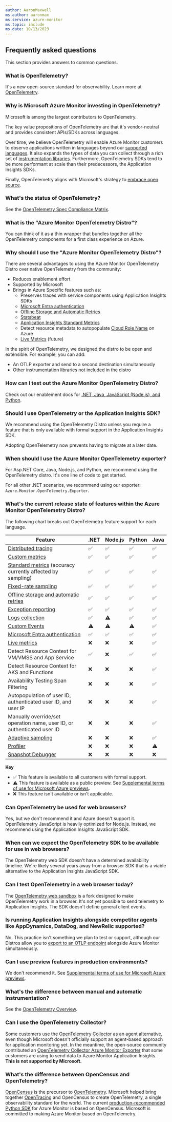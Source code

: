 ```yaml
---
author: AaronMaxwell
ms.author: aaronmax
ms.service: azure-monitor
ms.topic: include
ms.date: 10/13/2023
---
```


## Frequently asked questions

This section provides answers to common questions.

### What is OpenTelemetry?

It's a new open-source standard for observability. Learn more at [OpenTelemetry](https://opentelemetry.io/).

### Why is Microsoft Azure Monitor investing in OpenTelemetry?

Microsoft is among the largest contributors to OpenTelemetry.
          
The key value propositions of OpenTelemetry are that it's vendor-neutral and provides consistent APIs/SDKs across languages.
          
Over time, we believe OpenTelemetry will enable Azure Monitor customers to observe applications written in languages beyond our [supported languages](../app/app-insights-overview.md#supported-languages). It also expands the types of data you can collect through a rich set of [instrumentation libraries](https://opentelemetry.io/docs/concepts/components/#instrumentation-libraries). Furthermore, OpenTelemetry SDKs tend to be more performant at scale than their predecessors, the Application Insights SDKs.

Finally, OpenTelemetry aligns with Microsoft's strategy to [embrace open source](https://opensource.microsoft.com/).

### What's the status of OpenTelemetry?

See the [OpenTelemetry Spec Compliance Matrix](https://github.com/open-telemetry/opentelemetry-specification/blob/main/spec-compliance-matrix.md).

### What is the "Azure Monitor OpenTelemetry Distro"?

You can think of it as a thin wrapper that bundles together all the OpenTelemetry components for a first class experience on Azure.

### Why should I use the "Azure Monitor OpenTelemetry Distro"?

There are several advantages to using the Azure Monitor OpenTelemetry Distro over native OpenTelemetry from the community:
- Reduces enablement effort
- Supported by Microsoft
- Brings in Azure Specific features such as:
   - Preserves traces with service components using Application Insights SDKs
   - [Microsoft Entra authentication](../app/azure-ad-authentication.md)
   - [Offline Storage and Automatic Retries](../app/opentelemetry-configuration.md#offline-storage-and-automatic-retries)
   - [Statsbeat](../app/statsbeat.md)
   - [Application Insights Standard Metrics](../app/standard-metrics.md)
   - Detect resource metadata to autopopulate [Cloud Role Name](../app/app-map.md#understand-the-cloud-role-name-within-the-context-of-an-application-map) on Azure
   - [Live Metrics](../app/live-stream.md) (future)
          
In the spirit of OpenTelemetry, we designed the distro to be open and extensible. For example, you can add:
- An OTLP exporter and send to a second destination simultaneously
- Other instrumentation libraries not included in the distro

### How can I test out the Azure Monitor OpenTelemetry Distro?

Check out our enablement docs for [.NET, Java, JavaScript (Node.js), and Python](../app/opentelemetry-enable.md).

### Should I use OpenTelemetry or the Application Insights SDK?

We recommend using the OpenTelemetry Distro unless you require a feature that is only available with formal support in the Application Insights SDK.

Adopting OpenTelemetry now prevents having to migrate at a later date.

### When should I use the Azure Monitor OpenTelemetry exporter?

For Asp.NET Core, Java, Node.js, and Python, we recommend using the OpenTelemetry distro. It's one line of code to get started.

For all other .NET scenarios, we recommend using our exporter: `Azure.Monitor.OpenTelemetry.Exporter`.

### What's the current release state of features within the Azure Monitor OpenTelemetry Distro?

The following chart breaks out OpenTelemetry feature support for each language.

|Feature                                                                                                                | .NET               | Node.js            | Python             | Java               |
|-----------------------------------------------------------------------------------------------------------------------|--------------------|--------------------|--------------------|--------------------|
| [Distributed tracing](../app/distributed-tracing-telemetry-correlation.md)                                            | :white_check_mark: | :white_check_mark: | :white_check_mark: | :white_check_mark: |
| [Custom metrics](../app/opentelemetry-add-modify.md#add-custom-metrics)                                               | :white_check_mark: | :white_check_mark: | :white_check_mark: | :white_check_mark: |
| [Standard metrics](../app/standard-metrics.md) (accuracy currently affected by sampling)                              | :white_check_mark: | :white_check_mark: | :white_check_mark: | :white_check_mark: |
| [Fixed-rate sampling](../app/sampling.md)                                                                             | :white_check_mark: | :white_check_mark: | :white_check_mark: | :white_check_mark: |
| [Offline storage and automatic retries](../app/opentelemetry-configuration.md#offline-storage-and-automatic-retries)  | :white_check_mark: | :white_check_mark: | :white_check_mark: | :white_check_mark: |
| [Exception reporting](../app/asp-net-exceptions.md)                                                                   | :white_check_mark: | :white_check_mark: | :white_check_mark: | :white_check_mark: |
| [Logs collection](../app/asp-net-trace-logs.md)                                                                       | :white_check_mark: | :warning:          | :white_check_mark: | :white_check_mark: |
| [Custom Events](../app/usage-overview.md#custom-business-events)                                                      | :warning:          | :warning:          | :warning:          | :white_check_mark: |
| [Microsoft Entra authentication](../app/azure-ad-authentication.md)                                                   | :white_check_mark: | :white_check_mark: | :white_check_mark: | :white_check_mark: |
| [Live metrics](../app/live-stream.md)                                                                                 | :x:                | :x:                | :x:                | :white_check_mark: |
| Detect Resource Context for VM/VMSS and App Service                                                                   | :white_check_mark: | :x:                | :white_check_mark: | :white_check_mark: |
| Detect Resource Context for AKS and Functions                                                                         | :x:                | :x:                | :x:                | :white_check_mark: |           
| Availability Testing Span Filtering                                                                                   | :x:                | :x:                | :x:                | :white_check_mark: |
| Autopopulation of user ID, authenticated user ID, and user IP                                                         | :x:                | :x:                | :x:                | :white_check_mark: |
| Manually override/set operation name, user ID, or authenticated user ID                                               | :x:                | :x:                | :x:                | :white_check_mark: |
| [Adaptive sampling](../app/sampling.md#adaptive-sampling)                                                             | :x:                | :x:                | :x:                | :white_check_mark: |
| [Profiler](../profiler/profiler-overview.md)                                                                          | :x:                | :x:                | :x:                | :warning:          |
| [Snapshot Debugger](../snapshot-debugger/snapshot-debugger.md)                                                        | :x:                | :x:                | :x:                | :x:                |

**Key**
- :white_check_mark: This feature is available to all customers with formal support.
- :warning: This feature is available as a public preview. See [Supplemental terms of use for Microsoft Azure previews](https://azure.microsoft.com/support/legal/preview-supplemental-terms/).
- :x: This feature isn't available or isn't applicable.

### Can OpenTelemetry be used for web browsers?

Yes, but we don't recommend it and Azure doesn't support it. OpenTelemetry JavaScript is heavily optimized for Node.js. Instead, we recommend using the Application Insights JavaScript SDK.

### When can we expect the OpenTelemetry SDK to be available for use in web browsers?

The OpenTelemetry web SDK doesn't have a determined availability timeline. We're likely several years away from a browser SDK that is a viable alternative to the Application Insights JavaScript SDK.

### Can I test OpenTelemetry in a web browser today?

The [OpenTelemetry web sandbox](https://github.com/open-telemetry/opentelemetry-sandbox-web-js) is a fork designed to make OpenTelemetry work in a browser. It's not yet possible to send telemetry to Application Insights. The SDK doesn't define general client events.

### Is running Application Insights alongside competitor agents like AppDynamics, DataDog, and NewRelic supported?

No. This practice isn't something we plan to test or support, although our Distros allow you to [export to an OTLP endpoint](../app/opentelemetry-configuration.md#enable-the-otlp-exporter) alongside Azure Monitor simultaneously.

### Can I use preview features in production environments?

We don't recommend it. See [Supplemental terms of use for Microsoft Azure previews](https://azure.microsoft.com/support/legal/preview-supplemental-terms/).

### What's the difference between manual and automatic instrumentation?

See the [OpenTelemetry Overview](../app/opentelemetry-overview.md#instrumentation-options).

### Can I use the OpenTelemetry Collector?

Some customers use the [OpenTelemetry Collector](https://github.com/open-telemetry/opentelemetry-collector/blob/main/docs/design.md) as an agent alternative, even though Microsoft doesn't officially support an agent-based approach for application monitoring yet. In the meantime, the open-source community contributed an [OpenTelemetry Collector Azure Monitor Exporter](https://github.com/open-telemetry/opentelemetry-collector-contrib/tree/main/exporter/azuremonitorexporter) that some customers are using to send data to Azure Monitor Application Insights. **This is not supported by Microsoft.**

### What's the difference between OpenCensus and OpenTelemetry?

[OpenCensus](https://opencensus.io/) is the precursor to [OpenTelemetry](https://opentelemetry.io/). Microsoft helped bring together [OpenTracing](https://opentracing.io/) and OpenCensus to create OpenTelemetry, a single observability standard for the world. The current [production-recommended Python SDK](/previous-versions/azure/azure-monitor/app/opencensus-python) for Azure Monitor is based on OpenCensus. Microsoft is committed to making Azure Monitor based on OpenTelemetry.
